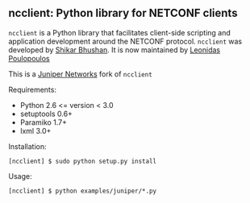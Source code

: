 ncclient: Python library for NETCONF clients
--------------------------------------------

`ncclient` is a Python library that facilitates client-side scripting
and application development around the NETCONF protocol. `ncclient` was
developed by [Shikar Bhushan](http://schmizz.net). It is now maintained
by [Leonidas Poulopoulos](http://ncclient.grnet.gr)

This is a [Juniper Networks](http://www.juniper.net) fork of `ncclient`

Requirements:
* Python 2.6 <= version < 3.0
* setuptools 0.6+
* Paramiko 1.7+
* lxml 3.0+

Installation:

    [ncclient] $ sudo python setup.py install

Usage:

    [ncclient] $ python examples/juniper/*.py
